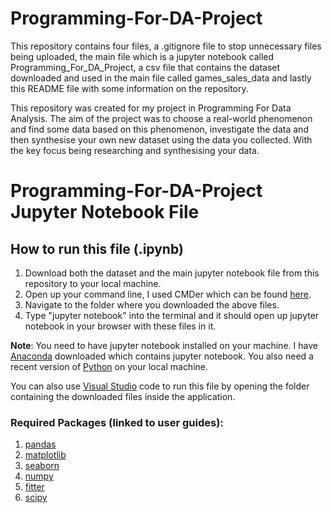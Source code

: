 # Programming-For-DA-Project

This repository contains four files, a .gitignore file to stop unnecessary files being uploaded, the main file which is a jupyter notebook called Programming_For_DA_Project, a csv file that contains the dataset downloaded and used in the main file called games_sales_data and lastly this README file with some information on the repository.

This repository was created for my project in Programming For Data Analysis. The aim of the project was to choose a  real-world phenomenon and find some data based on this phenomenon, investigate the data and then synthesise your own new dataset using the data you collected. With the key focus being researching and synthesising your data.


# Programming-For-DA-Project Jupyter Notebook File

## How to run this file (.ipynb)

1. Download both the dataset and the main jupyter notebook file from this repository to your local machine.
2. Open up your command line, I used CMDer which can be found [here](https://cmder.app/).
3. Navigate to the folder where you downloaded the above files.
4. Type "jupyter notebook" into the terminal and it should open up jupyter notebook in your browser with these files in it.

<b>Note</b>: You need to have jupyter notebook installed on your machine. I have [Anaconda](https://www.anaconda.com/) downloaded which contains jupyter notebook. You also need a recent version of [Python](https://www.python.org/downloads/) on your local machine.

You can also use [Visual Studio](https://code.visualstudio.com/download) code to run this file by opening the folder containing the downloaded files inside the application.

### Required Packages (linked to user guides):
1. [pandas](https://pandas.pydata.org/docs/user_guide/index.html#user-guide) 
2. [matplotlib](https://matplotlib.org/stable/users/index.html)
3. [seaborn](https://seaborn.pydata.org/tutorial.html)
4. [numpy](https://numpy.org/doc/stable/user/)
5. [fitter](https://fitter.readthedocs.io/en/latest/)
6. [scipy](https://docs.scipy.org/doc/scipy/tutorial/index.html)


